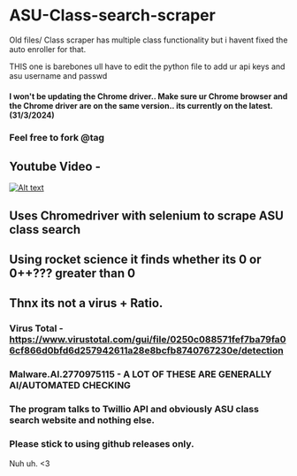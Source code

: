 # ASU-Class-search-scraper

Old files/ Class scraper has multiple class functionality but i havent fixed the auto enroller for that.

THIS one is barebones ull have to edit the python file to add ur api keys and asu username and passwd


#### I won't be updating the Chrome driver.. Make sure ur Chrome browser and the Chrome driver are on the same version.. its currently on the latest. (31/3/2024)

### Feel free to fork @tag 

## Youtube Video -
[![Alt text](https://img.youtube.com/vi/Rb7f3m1Acos/0.jpg)](https://youtu.be/Rb7f3m1Acos)

## Uses Chromedriver with selenium to scrape ASU class search
## Using rocket science it finds whether its 0 or 0++??? greater than 0
## Thnx its not a virus + Ratio.
### Virus Total - https://www.virustotal.com/gui/file/0250c088571fef7ba79fa06cf866d0bfd6d257942611a28e8bcfb8740767230e/detection
### Malware.AI.2770975115 - A LOT OF THESE ARE GENERALLY AI/AUTOMATED CHECKING
### The program talks to Twillio API and obviously ASU class search website and nothing else. 
### Please stick to using github releases only.
Nuh uh. &lt;3 
